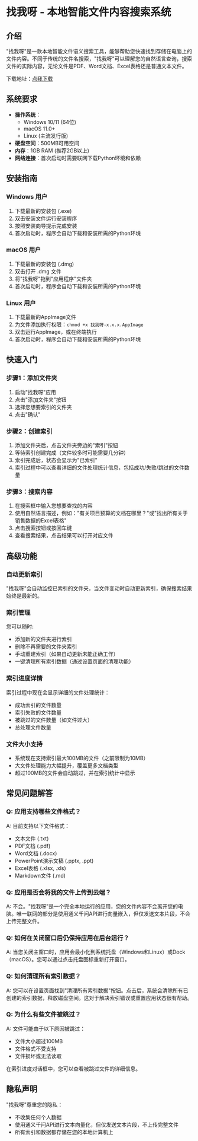 # 找我呀 - 本地智能文件内容搜索系统

## 介绍

"找我呀"是一款本地智能文件语义搜索工具，能够帮助您快速找到存储在电脑上的文件内容。不同于传统的文件名搜索，"找我呀"可以理解您的自然语言查询，搜索文件的实际内容，无论文件是PDF、Word文档、Excel表格还是普通文本文件。

下载地址：[点我下载](https://cdn.fanneng.com/download/index.html)

## 系统要求

- **操作系统**：
  - Windows 10/11 (64位)
  - macOS 11.0+
  - Linux (主流发行版)
- **硬盘空间**：500MB可用空间
- **内存**：1GB RAM (推荐2GB以上)
- **网络连接**：首次启动时需要联网下载Python环境和依赖

## 安装指南

### Windows 用户

1. 下载最新的安装包 (.exe)
2. 双击安装文件运行安装程序
3. 按照安装向导提示完成安装
4. 首次启动时，程序会自动下载和安装所需的Python环境

### macOS 用户

1. 下载最新的安装包 (.dmg)
2. 双击打开 .dmg 文件
3. 将"找我呀"拖到"应用程序"文件夹
4. 首次启动时，程序会自动下载和安装所需的Python环境

### Linux 用户

1. 下载最新的AppImage文件
2. 为文件添加执行权限：`chmod +x 找我呀-x.x.x.AppImage`
3. 双击运行AppImage，或在终端执行
4. 首次启动时，程序会自动下载和安装所需的Python环境

## 快速入门

### 步骤1：添加文件夹

1. 启动"找我呀"应用
2. 点击"添加文件夹"按钮
3. 选择您想要索引的文件夹
4. 点击"确认"

### 步骤2：创建索引

1. 添加文件夹后，点击文件夹旁边的"索引"按钮
2. 等待索引创建完成（文件较多时可能需要几分钟）
3. 索引完成后，状态会显示为"已索引"
4. 索引过程中可以查看详细的文件处理统计信息，包括成功/失败/跳过的文件数量

### 步骤3：搜索内容

1. 在搜索框中输入您想要查找的内容
2. 使用自然语言描述，例如："有关项目预算的文档在哪里？"或"找出所有关于销售数据的Excel表格"
3. 点击搜索按钮或按回车键
4. 查看搜索结果，点击结果可以打开对应文件

## 高级功能

### 自动更新索引

"找我呀"会自动监控已索引的文件夹，当文件变动时自动更新索引，确保搜索结果始终是最新的。

### 索引管理

您可以随时:
- 添加新的文件夹进行索引
- 删除不再需要的文件夹索引
- 手动重建索引（如果自动更新未能正确工作）
- 一键清理所有索引数据（通过设置页面的清理功能）

### 索引进度详情

索引过程中现在会显示详细的文件处理统计：
- 成功索引的文件数量
- 索引失败的文件数量
- 被跳过的文件数量（如文件过大）
- 总处理文件数量

### 文件大小支持

- 系统现在支持索引最大100MB的文件（之前限制为10MB）
- 大文件处理能力大幅提升，覆盖更多文档类型
- 超过100MB的文件会自动跳过，并在索引统计中显示

## 常见问题解答

### Q: 应用支持哪些文件格式？

A: 目前支持以下文件格式：
- 文本文件 (.txt)
- PDF文档 (.pdf)
- Word文档 (.docx)
- PowerPoint演示文稿 (.pptx, .ppt)
- Excel表格 (.xlsx, .xls)
- Markdown文件 (.md)

### Q: 应用是否会将我的文件上传到云端？

A: 不会。"找我呀"是一个完全本地运行的应用，您的文件内容不会离开您的电脑。唯一联网的部分是使用通义千问API进行向量嵌入，但仅发送文本片段，不会上传完整文件。

### Q: 如何在关闭窗口后仍保持应用在后台运行？

A: 当您关闭主窗口时，应用会最小化到系统托盘（Windows和Linux）或Dock（macOS）。您可以通过点击托盘图标重新打开窗口。

### Q: 如何清理所有索引数据？

A: 您可以在设置页面找到"清理所有索引数据"按钮。点击后，系统会清除所有已创建的索引数据，释放磁盘空间。这对于解决索引错误或重置应用状态很有帮助。

### Q: 为什么有些文件被跳过？

A: 文件可能由于以下原因被跳过：
- 文件大小超过100MB
- 文件格式不受支持
- 文件损坏或无法读取

在索引进度对话框中，您可以查看被跳过文件的详细信息。


## 隐私声明

"找我呀"尊重您的隐私：
- 不收集任何个人数据
- 使用通义千问API进行文本向量化，但仅发送文本片段，不上传完整文件
- 所有索引和数据都存储在您的本地计算机上 
